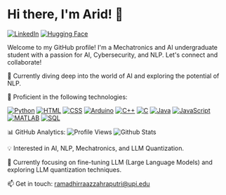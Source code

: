 # Hi there, I'm Arid! 👋

[![LinkedIn](https://img.shields.io/badge/-LinkedIn-blue?style=flat-square&logo=linkedin&logoColor=white&link=https://www.linkedin.com/in/your-linkedin-profile)](https://www.linkedin.com/in/your-linkedin-profile)
[![Hugging Face](https://img.shields.io/badge/-Hugging%20Face-%2300B89D?style=flat-square&logo=hugging%20face&logoColor=white&link=https://huggingface.co/aridoverrun)](https://huggingface.co/aridoverrun)

Welcome to my GitHub profile! I'm a Mechatronics and AI undergraduate student with a passion for AI, Cybersecurity, and NLP. Let's connect and collaborate!

🔭 Currently diving deep into the world of AI and exploring the potential of NLP.

💼 Proficient in the following technologies:

[![Python](https://img.shields.io/badge/-Python-%233776AB?style=flat-square&logo=python&logoColor=white)](https://www.python.org/) 
[![HTML](https://img.shields.io/badge/-HTML-%23E34F26?style=flat-square&logo=html5&logoColor=white)](https://developer.mozilla.org/en-US/docs/Web/HTML) 
[![CSS](https://img.shields.io/badge/-CSS-%231572B6?style=flat-square&logo=css3&logoColor=white)](https://developer.mozilla.org/en-US/docs/Web/CSS) 
[![Arduino](https://img.shields.io/badge/-Arduino-%2300979D?style=flat-square&logo=arduino&logoColor=white)](https://www.arduino.cc/) 
[![C++](https://img.shields.io/badge/-C++-%2300599C?style=flat-square&logo=c%2B%2B&logoColor=white)](https://isocpp.org/) 
[![C](https://img.shields.io/badge/-C-%23A8B9CC?style=flat-square&logo=c&logoColor=white)](https://devdocs.io/c/) 
[![Java](https://img.shields.io/badge/-Java-%23007396?style=flat-square&logo=java&logoColor=white)](https://www.java.com/) 
[![JavaScript](https://img.shields.io/badge/-JavaScript-%23F7DF1E?style=flat-square&logo=javascript&logoColor=black)](https://developer.mozilla.org/en-US/docs/Web/JavaScript) 
[![MATLAB](https://img.shields.io/badge/-MATLAB-%23FF6600?style=flat-square&logo=mathworks&logoColor=white)](https://www.mathworks.com/products/matlab.html) 
[![SQL](https://img.shields.io/badge/-SQL-%23003B57?style=flat-square&logo=sql&logoColor=white)](https://www.sql.com/) 

📊 GitHub Analytics:
![Profile Views](https://komarev.com/ghpvc/?username=aridofflimits) ![Github Stats](https://github-readme-stats.vercel.app/api?username=aridofflimits&hide=stars&show_icons=true&theme=dark&hide_border=true&count_private=true)

💡 Interested in AI, NLP, Mechatronics, and LLM Quantization.

🔬 Currently focusing on fine-tuning LLM (Large Language Models) and exploring LLM quantization techniques.

📫 Get in touch: ramadhirraazzahraputri@upi.edu
